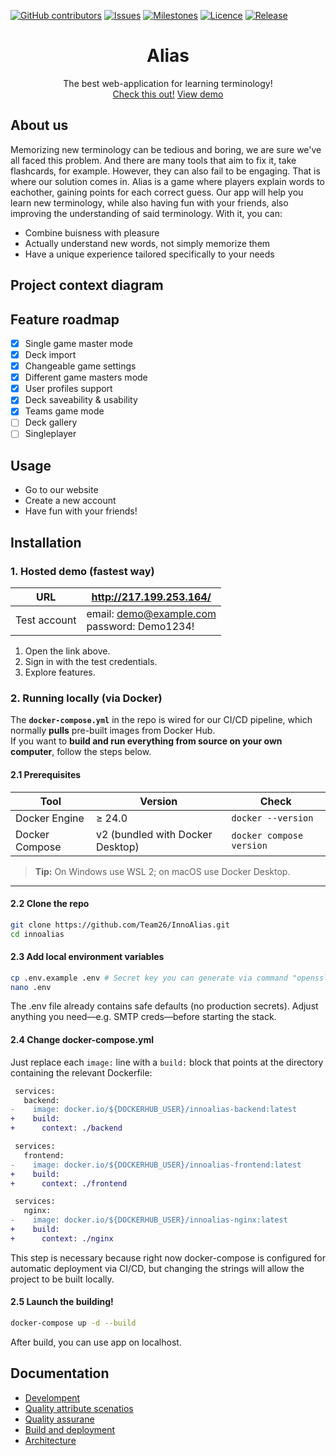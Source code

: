 
[![GitHub contributors][contributors-pic]](contributors-url)
[![Issues][issues-pic]](issues-url)
[![Milestones][milestones-pic]](milestones-url)
[![Licence][license-pic]](https://github.com/Team26SWP/InnoAlias/blob/main/LICENSE)
[![Release][release-pic]](release-url)


<h1 align="center">Alias</h1>

<p align="center">
   The best web-application for learning terminology! </br>
   <a href="http://217.199.253.164/">Check this out!</a>
   <a href="https://drive.google.com/file/d/1oolvEd4Spec83L30ltrqCgKBHdhIibCs/view?usp=drive_link">View demo</a>
</p>

## About us

Memorizing new terminology can be tedious and boring, we are sure we've all faced this problem. And there are many tools that aim to fix it, take flashcards, for example. However, they can also fail to be engaging. That is where our solution comes in.
Alias is a game where players explain words to eachother, gaining points for each correct guess. Our app will help you learn new terminology, while also having fun with your friends, also improving the understanding of said terminology. With it, you can:
- Combine buisness with pleasure
- Actually understand new words, not simply memorize them
- Have a unique experience tailored specifically to your needs

## Project context diagram

## Feature roadmap
- [x] Single game master mode
- [x] Deck import 
- [x] Changeable game settings
- [x] Different game masters mode
- [x] User profiles support
- [x] Deck saveability & usability
- [x] Teams game mode
- [ ] Deck gallery
- [ ] Singleplayer

## Usage   

- Go to our website
- Create a new account
- Have fun with your friends!

## Installation

### 1. Hosted demo (fastest way)

| URL            | http://217.199.253.164/ |
|----------------|------------------------------|
| Test account   | email: demo@example.com<br>password: Demo1234! |

1. Open the link above.  
2. Sign in with the test credentials.  
3. Explore features.

### 2. Running locally (via Docker)

The **`docker-compose.yml`** in the repo is wired for our CI/CD pipeline, which normally **pulls** pre-built images from Docker Hub.  
If you want to **build and run everything from source on your own computer**, follow the steps below.

#### 2.1  Prerequisites

| Tool | Version | Check |
|------|---------|-------|
| Docker Engine | ≥ 24.0 | `docker --version` |
| Docker Compose | v2 (bundled with Docker Desktop) | `docker compose version` |

> **Tip:** On Windows use WSL 2; on macOS use Docker Desktop.

---

#### 2.2  Clone the repo

```bash
git clone https://github.com/Team26/InnoAlias.git
cd innoalias
```

#### 2.3 Add local environment variables
```bash
cp .env.example .env # Secret key you can generate via command "openssl rand -base64 32"
nano .env
```

The .env file already contains safe defaults (no production secrets). Adjust anything you need—e.g. SMTP creds—before starting the stack.

#### 2.4 Change docker-compose.yml

Just replace each `image:` line with a `build:` block that points at the directory containing the relevant Dockerfile:

```diff
 services:
   backend:
-    image: docker.io/${DOCKERHUB_USER}/innoalias-backend:latest
+    build:
+      context: ./backend
```

```diff
 services:
   frontend:
-    image: docker.io/${DOCKERHUB_USER}/innoalias-frontend:latest
+    build:
+      context: ./frontend
```

```diff
 services:
   nginx:
-    image: docker.io/${DOCKERHUB_USER}/innoalias-nginx:latest
+    build:
+      context: ./nginx
```

This step is necessary because right now docker-compose is configured for automatic deployment via CI/CD, but changing the strings will allow the project to be built locally.

#### 2.5 Launch the building!

```bash
docker-compose up -d --build
```

After build, you can use app on localhost.

## Documentation

- [Develompent](https://github.com/Team26SWP/InnoAlias/blob/main/CONTRIBUTING.md)
- [Quality attribute scenatios](https://github.com/Team26SWP/InnoAlias/blob/main/docs/quality-attributes/quality-attribute-scenarios.md)
- [Quality assurane](https://github.com/Team26SWP/InnoAlias/tree/main/docs/quality-assurance)
- [Build and deployment](https://github.com/Team26SWP/InnoAlias/tree/main/docs/automation)
- [Architecture](https://github.com/Team26SWP/InnoAlias/blob/main/docs/architecture/achitecture.md)


[contributors-pic]: https://img.shields.io/github/contributors/Team26SWP/InnoAlias
[contributors-url]: https://github.com/Team26SWP/InnoAlias/graphs/contributors
[issues-pic]: https://img.shields.io/github/issues/Team26SWP/InnoAlias
[issues-url]: https://github.com/Team26SWP/InnoAlias/issues
[milestones-pic]: https://img.shields.io/github/milestones/open/Team26SWP/InnoAlias
[milestones-url]: https://github.com/Team26SWP/InnoAlias/milestones
[license-pic]: https://img.shields.io/github/license/Team26SWP/InnoAlias
[license-url]: https://github.com/Team26SWP/InnoAlias/blob/main/LICENSE
[release-pic]: https://img.shields.io/github/v/release/Team26SWP/InnoAlias?include_prereleases
[release-url]: https://github.com/Team26SWP/InnoAlias/releases/tag/mvp_v2
